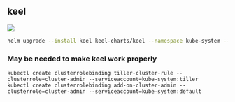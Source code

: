 ## keel

![](https://i.imgur.com/xNz5gqc.png)

```bash
helm upgrade --install keel keel-charts/keel --namespace kube-system --values values.yaml --set slack.token="$KEEL_SLACK_TOKEN"
```

### May be needed to make keel work properly

```shell
kubectl create clusterrolebinding tiller-cluster-rule --clusterrole=cluster-admin --serviceaccount=kube-system:tiller
kubectl create clusterrolebinding add-on-cluster-admin --clusterrole=cluster-admin --serviceaccount=kube-system:default
```
